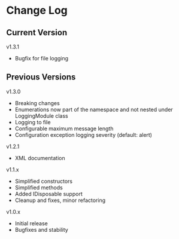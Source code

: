 # Change Log

## Current Version

v1.3.1

- Bugfix for file logging

## Previous Versions

v1.3.0

- Breaking changes
- Enumerations now part of the namespace and not nested under LoggingModule class
- Logging to file
- Configurable maximum message length
- Configuration exception logging severity (default: alert)

v1.2.1

- XML documentation

v1.1.x

- Simplified constructors
- Simplified methods
- Added IDisposable support
- Cleanup and fixes, minor refactoring
 
v1.0.x

- Initial release
- Bugfixes and stability

